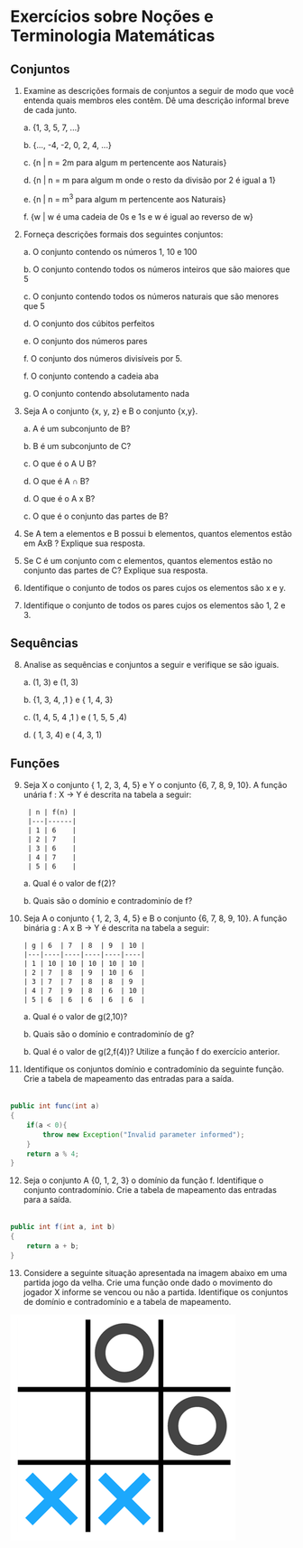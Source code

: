 # Exercícios sobre Noções e Terminologia Matemáticas 

## Conjuntos

1. Examine as descrições formais de conjuntos a seguir de modo que você entenda quais membros eles contêm. Dê uma descrição informal breve de cada junto.

    a. {1, 3, 5, 7, ...}

    b. {..., -4, -2, 0, 2, 4, ...}

    c. {n | n = 2m  para algum m pertencente aos Naturais}

    d. {n | n = m   para algum m onde o resto  da divisão por 2 é igual a 1}

    e. {n | n = m<sup>3</sup>   para algum m pertencente aos Naturais}

    f. {w | w é uma cadeia de 0s e 1s e w é igual ao reverso de w}


2. Forneça descrições formais dos seguintes conjuntos:

    a. O conjunto contendo os números 1, 10 e 100

    b. O conjunto contendo todos os números inteiros que são maiores que 5

    c. O conjunto contendo todos os números naturais que são menores que 5

    d. O conjunto dos cúbitos perfeitos

    e. O conjunto dos números pares

    f. O conjunto dos números divisíveis por 5.

    f. O conjunto contendo a cadeia aba

    g. O conjunto contendo absolutamento nada

3. Seja A o conjunto {x, y, z} e B o conjunto {x,y}.

    a. A é um subconjunto de B?

    b. B é um subconjunto de C?

    c. O que é o A U B?

    d. O que é A ∩ B?

    d. O que é o A x B?

    c. O que é o conjunto das partes de B?

4. Se A tem a elementos e B possui b elementos, quantos elementos estão em AxB ? Explique sua resposta.

5. Se C é um conjunto com c elementos, quantos elementos estão no conjunto das partes de C? Explique sua resposta.

6. Identifique o conjunto de todos os pares cujos os elementos são x e y.

7. Identifique o conjunto de todos os pares cujos os elementos são 1, 2 e 3.

## Sequências

8. Analise as sequências e conjuntos a seguir e verifique se são iguais.


    a. (1, 3)  e (1, 3)

    b. {1, 3, 4, ,1 } e { 1, 4, 3}

    c. (1, 4, 5, 4 ,1 ) e ( 1, 5, 5 ,4)
    
    d. ( 1, 3, 4) e ( 4, 3, 1)

## Funções

9. Seja X o conjunto { 1, 2, 3, 4, 5} e Y o conjunto {6, 7, 8, 9, 10}. A função unária f : X → Y é descrita na tabela a seguir:

        | n | f(n) |
        |---|------|
        | 1 | 6    |
        | 2 | 7    |
        | 3 | 6    |
        | 4 | 7    |
        | 5 | 6    |

    a. Qual é o valor de f(2)?

    b. Quais são o domínio e contradominío de f? 
10. Seja A o conjunto { 1, 2, 3, 4, 5} e B o conjunto {6, 7, 8, 9, 10}. A função binária g : A x B → Y é descrita na tabela a seguir:

        | g | 6  | 7  | 8  | 9  | 10 |
        |---|----|----|----|----|----|
        | 1 | 10 | 10 | 10 | 10 | 10 |
        | 2 | 7  | 8  | 9  | 10 | 6  |
        | 3 | 7  | 7  | 8  | 8  | 9  |
        | 4 | 7  | 9  | 8  | 6  | 10 |
        | 5 | 6  | 6  | 6  | 6  | 6  |

    a. Qual é o valor de g(2,10)?

    b. Quais são o domínio e contradominío de g? 

    b. Qual é o valor de g(2,f(4))? Utilize a função f do exercício anterior.

11. Identifique os conjuntos domínio e contradomínio da seguinte função. Crie a tabela de mapeamento das entradas para a saída.

```java

public int func(int a)
{
    if(a < 0){
        throw new Exception("Invalid parameter informed");
    }
    return a % 4;
}

```

12. Seja o conjunto A {0, 1, 2, 3} o domínio da função f. Identifique o conjunto contradomínio. Crie a tabela de mapeamento das entradas para a saída.

```java

public int f(int a, int b)
{
    return a + b;
}

```

13. Considere a seguinte situação apresentada na imagem abaixo em uma partida jogo da velha. Crie uma função onde dado o movimento do jogador X informe se vencou ou não a partida. Identifique os conjuntos de domínio e contradomínio e a tabela de mapeamento.

 ![alt text](/assets/tic_tac_toe.gif)
